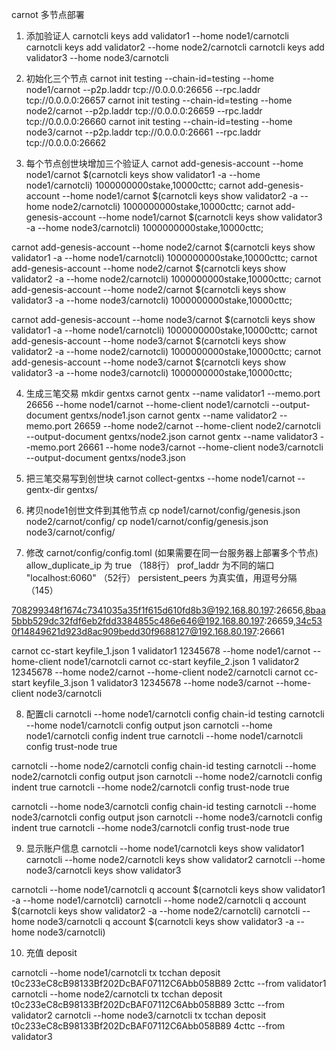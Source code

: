 carnot 多节点部署

1. 添加验证人
carnotcli keys add validator1 --home node1/carnotcli
carnotcli keys add validator2 --home node2/carnotcli
carnotcli keys add validator3 --home node3/carnotcli

2. 初始化三个节点
carnot init  testing --chain-id=testing  --home node1/carnot --p2p.laddr tcp://0.0.0.0:26656 --rpc.laddr tcp://0.0.0.0:26657
carnot init  testing --chain-id=testing  --home node2/carnot --p2p.laddr tcp://0.0.0.0:26659 --rpc.laddr tcp://0.0.0.0:26660
carnot init  testing --chain-id=testing  --home node3/carnot --p2p.laddr tcp://0.0.0.0:26661 --rpc.laddr tcp://0.0.0.0:26662

3. 每个节点创世块增加三个验证人
carnot add-genesis-account --home node1/carnot $(carnotcli keys show validator1 -a --home node1/carnotcli) 1000000000stake,10000cttc;
carnot add-genesis-account --home node1/carnot $(carnotcli keys show validator2 -a --home node2/carnotcli) 1000000000stake,10000cttc;
carnot add-genesis-account --home node1/carnot $(carnotcli keys show validator3 -a --home node3/carnotcli) 1000000000stake,10000cttc;

carnot add-genesis-account --home node2/carnot $(carnotcli keys show validator1 -a --home node1/carnotcli) 1000000000stake,10000cttc;
carnot add-genesis-account --home node2/carnot $(carnotcli keys show validator2 -a --home node2/carnotcli) 1000000000stake,10000cttc;
carnot add-genesis-account --home node2/carnot $(carnotcli keys show validator3 -a --home node3/carnotcli) 1000000000stake,10000cttc;

carnot add-genesis-account --home node3/carnot $(carnotcli keys show validator1 -a --home node1/carnotcli) 1000000000stake,10000cttc;
carnot add-genesis-account --home node3/carnot $(carnotcli keys show validator2 -a --home node2/carnotcli) 1000000000stake,10000cttc;
carnot add-genesis-account --home node3/carnot $(carnotcli keys show validator3 -a --home node3/carnotcli) 1000000000stake,10000cttc;

4. 生成三笔交易
mkdir gentxs
carnot gentx --name validator1 --memo.port 26656 --home node1/carnot --home-client node1/carnotcli --output-document gentxs/node1.json
carnot gentx --name validator2 --memo.port 26659 --home node2/carnot --home-client node2/carnotcli --output-document gentxs/node2.json
carnot gentx --name validator3 --memo.port 26661 --home node3/carnot --home-client node3/carnotcli --output-document gentxs/node3.json

5. 把三笔交易写到创世块
carnot collect-gentxs --home node1/carnot --gentx-dir gentxs/

6. 拷贝node1创世文件到其他节点
cp node1/carnot/config/genesis.json node2/carnot/config/
cp node1/carnot/config/genesis.json node3/carnot/config/

7. 修改 carnot/config/config.toml (如果需要在同一台服务器上部署多个节点)
 allow_duplicate_ip 为 true  （188行）
 prof_laddr 为不同的端口 "localhost:6060"  （52行）
 persistent_peers 为真实值，用逗号分隔 （145）

708299348f1674c7341035a35f1f615d610fd8b3@192.168.80.197:26656,8baa5bbb529dc32fdf6eb2fdd3384855c486e646@192.168.80.197:26659,34c530f14849621d923d8ac909bedd30f9688127@192.168.80.197:26661

carnot cc-start keyfile_1.json 1 validator1 12345678 --home node1/carnot --home-client node1/carnotcli
carnot cc-start keyfile_2.json 1 validator2 12345678 --home node2/carnot --home-client node2/carnotcli
carnot cc-start keyfile_3.json 1 validator3 12345678 --home node3/carnot --home-client node3/carnotcli


8. 配置cli
carnotcli --home node1/carnotcli config chain-id testing
carnotcli --home node1/carnotcli config output json
carnotcli --home node1/carnotcli config indent true
carnotcli --home node1/carnotcli config trust-node true


carnotcli --home node2/carnotcli config chain-id testing
carnotcli --home node2/carnotcli config output json
carnotcli --home node2/carnotcli config indent true
carnotcli --home node2/carnotcli config trust-node true


carnotcli --home node3/carnotcli config chain-id testing
carnotcli --home node3/carnotcli config output json
carnotcli --home node3/carnotcli config indent true
carnotcli --home node3/carnotcli config trust-node true

9. 显示账户信息
carnotcli --home node1/carnotcli keys show validator1
carnotcli --home node2/carnotcli keys show validator2
carnotcli --home node3/carnotcli keys show validator3

carnotcli --home node1/carnotcli q account $(carnotcli keys show validator1 -a --home node1/carnotcli)
carnotcli --home node2/carnotcli q account $(carnotcli keys show validator2 -a --home node2/carnotcli)
carnotcli --home node3/carnotcli q account $(carnotcli keys show validator3 -a --home node3/carnotcli)

10. 充值 deposit

carnotcli --home node1/carnotcli tx tcchan deposit t0c233eC8cB98133Bf202DcBAF07112C6Abb058B89 2cttc --from validator1
carnotcli --home node2/carnotcli tx tcchan deposit t0c233eC8cB98133Bf202DcBAF07112C6Abb058B89 3cttc --from validator2
carnotcli --home node3/carnotcli tx tcchan deposit t0c233eC8cB98133Bf202DcBAF07112C6Abb058B89 4cttc --from validator3


